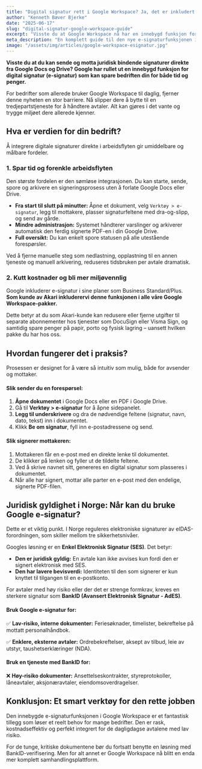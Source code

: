```yaml
---
title: "Digital signatur rett i Google Workspace? Ja, det er inkludert!"
author: "Kenneth Bæver Bjerke"
date: "2025-06-17"
slug: "digital-signatur-google-workspace-guide"
excerpt: "Visste du at Google Workspace nå har en innebygd funksjon for digital signatur? Lær hvordan du kan effektivisere avtaleprosesser og spare kostnader med e-signatur rett i Docs og Drive."
meta_description: "En komplett guide til den nye e-signaturfunksjonen i Google Workspace. Lær hvordan du bruker den, hva verdien er for din bedrift, og når den er juridisk gyldig i Norge."
image: "/assets/img/articles/google-workspace-esignatur.jpg"
---
```


**Visste du at du kan sende og motta juridisk bindende signaturer direkte fra Google Docs og Drive? Google har rullet ut en innebygd funksjon for digital signatur (e-signatur) som kan spare bedriften din for både tid og penger.**

For bedrifter som allerede bruker Google Workspace til daglig, fjerner denne nyheten en stor barriere. Nå slipper dere å bytte til en tredjepartstjeneste for å håndtere avtaler. Alt kan gjøres i det vante og trygge miljøet dere allerede kjenner.

## Hva er verdien for din bedrift?

Å integrere digitale signaturer direkte i arbeidsflyten gir umiddelbare og målbare fordeler.

### 1. Spar tid og forenkle arbeidsflyten

Den største fordelen er den sømløse integrasjonen. Du kan starte, sende, spore og arkivere en signeringsprosess uten å forlate Google Docs eller Drive.

* **Fra start til slutt på minutter:** Åpne et dokument, velg `Verktøy > e-signatur`, legg til mottakere, plasser signaturfeltene med dra-og-slipp, og send av gårde.
* **Mindre administrasjon:** Systemet håndterer varslinger og arkiverer automatisk den ferdig signerte PDF-en i din Google Drive.
* **Full oversikt:** Du kan enkelt spore statusen på alle utestående forespørsler.

Ved å fjerne manuelle steg som nedlastning, opplastning til en annen tjeneste og manuell arkivering, reduseres tidsbruken per avtale dramatisk.

### 2. Kutt kostnader og bli mer miljøvennlig

Google inkluderer e-signatur i sine planer som Business Standard/Plus. **Som kunde av Akari inkluderervi denne funksjonen i alle våre Google Workspace-pakker.**

Dette betyr at du som Akari-kunde kan redusere eller fjerne utgifter til separate abonnementer hos tjenester som DocuSign eller Visma Sign, og samtidig spare penger på papir, porto og fysisk lagring – uansett hvilken pakke du har hos oss.

## Hvordan fungerer det i praksis?

Prosessen er designet for å være så intuitiv som mulig, både for avsender og mottaker.

#### Slik sender du en forespørsel:

1.  **Åpne dokumentet** i Google Docs eller en PDF i Google Drive.
2.  Gå til **Verktøy > e-signatur** for å åpne sidepanelet.
3.  **Legg til underskrivere** og dra de nødvendige feltene (signatur, navn, dato, tekst) inn i dokumentet.
4.  Klikk **Be om signatur**, fyll inn e-postadressene og send.

#### Slik signerer mottakeren:

1.  Mottakeren får en e-post med en direkte lenke til dokumentet.
2.  De klikker på lenken og fyller ut de tildelte feltene.
3.  Ved å skrive navnet sitt, genereres en digital signatur som plasseres i dokumentet.
4.  Når alle har signert, mottar alle parter en e-post med den endelige, signerte PDF-filen.

## Juridisk gyldighet i Norge: Når kan du bruke Google e-signatur?

Dette er et viktig punkt. I Norge reguleres elektroniske signaturer av eIDAS-forordningen, som skiller mellom tre sikkerhetsnivåer.

Googles løsning er en **Enkel Elektronisk Signatur (SES)**. Det betyr:

* **Den er juridisk gyldig:** En avtale kan ikke avvises kun fordi den er signert elektronisk med SES.
* **Den har lavere bevisverdi:** Identiteten til den som signerer er kun knyttet til tilgangen til en e-postkonto.

For avtaler med høy risiko eller der det er strenge formkrav, kreves en sterkere signatur som **BankID (Avansert Elektronisk Signatur - AdES)**.

#### Bruk Google e-signatur for:

✅ **Lav-risiko, interne dokumenter:** Feriesøknader, timelister, bekreftelse på mottatt personalhåndbok.

✅ **Enklere, eksterne avtaler:** Ordrebekreftelser, aksept av tilbud, leie av utstyr, taushetserklæringer (NDA).

#### Bruk en tjeneste med BankID for:

❌ **Høy-risiko dokumenter:** Ansettelseskontrakter, styreprotokoller, låneavtaler, aksjonæravtaler, eiendomsoverdragelser.

## Konklusjon: Et smart verktøy for den rette jobben

Den innebygde e-signaturfunksjonen i Google Workspace er et fantastisk tillegg som løser et reelt behov for mange bedrifter. Den er rask, kostnadseffektiv og perfekt integrert for de dagligdagse avtalene med lav risiko.

For de tunge, kritiske dokumentene bør du fortsatt benytte en løsning med BankID-verifisering. Men for alt annet er Google Workspace nå blitt en enda mer komplett samhandlingsplattform.
